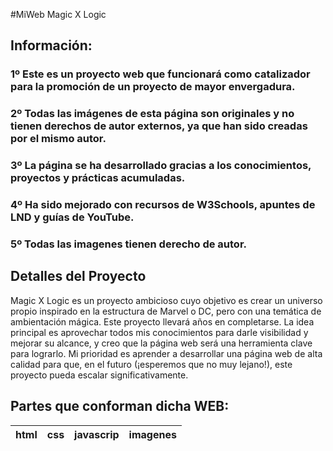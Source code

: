 #MiWeb
Magic X Logic

## Información:
### 1º Este es un proyecto web que funcionará como catalizador para la promoción de un proyecto de mayor envergadura.
### 2º Todas las imágenes de esta página son originales y no tienen derechos de autor externos, ya que han sido creadas por el mismo autor.
### 3º La página se ha desarrollado gracias a los conocimientos, proyectos y prácticas acumuladas.
### 4º Ha sido mejorado con recursos de W3Schools, apuntes de LND y guías de YouTube.
### 5º Todas las imagenes tienen derecho de autor.


## Detalles del Proyecto

Magic X Logic es un proyecto ambicioso cuyo objetivo es crear un universo propio inspirado en la estructura de Marvel o DC, pero con una temática de ambientación mágica. Este proyecto llevará años en completarse. La idea principal es aprovechar todos mis conocimientos para darle visibilidad y mejorar su alcance, y creo que la página web será una herramienta clave para lograrlo. Mi prioridad es aprender a desarrollar una página web de alta calidad para que, en el futuro (¡esperemos que no muy lejano!), este proyecto pueda escalar significativamente.

## Partes que conforman dicha WEB:
| html | css | javascrip | imagenes |
|------|-----|-----------|----------|
